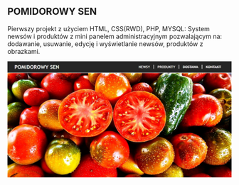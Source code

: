 ## POMIDOROWY SEN

Pierwszy projekt z użyciem HTML, CSS(RWD), PHP, MYSQL:
System newsów i produktów z mini panelem administracyjnym pozwalającym na:
dodawanie, usuwanie, edycję i wyświetlanie newsów, produktów z obrazkami.

<p align="center"><img src="https://github.com/gordiephp/pomidorowysen/blob/master/pomidorowysen-1479906666559.jpg"></p>

